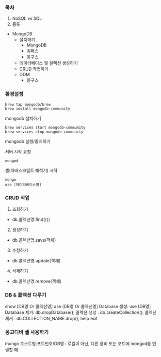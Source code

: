 ### 목차

1. NoSQL vs SQL
2. 종류

- MongoDB
  - 설치하기
    - MongoDB
    - 컴퍼스
    - 몽구스
  - 데이터베이스 및 컬렉션 생성하기
  - CRUD 작업하기
  - ODM
    - 몽구스

### 환경설정

```shell
brew tap mongodb/brew
brew install mongodb-community
```

mongodb 설치하기

```shell
brew services start mongodb-community
brew services stop mongodb-community
```

mongodb 실행/중지하기

서버 시작 요청

```shell
mongod
```

셸(자바스크립트 해석기) 시작

```shell
mongo
use [데이터베이스명]
```

### CRUD 작업

1. 조회하기

- db.콜렉션명.find({})

2. 생성하기

- db.콜렉션명.save(객체)

3. 수정하기

- db.콜렉션명.update(객체)

4. 삭제하기

- db.콜렉션명.remove(객체)

### DB & 콜렉션 다루기

show [DB명 Or 콜렉션명]
use [DB명 Or 콜렉션명]
Database 생성: use [DB명]
Database 제거: db.dropDatabase();
콜렉션 생성 : db.createCollection();
콜렉션 제거 : db.COLLECTION_NAME.drop();
help
exit

### 몽고디비 셸 사용하기

mongo 호스트명:포트번호/DB명 : 로컬이 아닌, 다른 장비 또는 포트에 mongod를 연결할 때.
